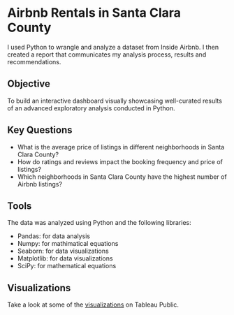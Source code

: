 # Airbnb Rentals in Santa Clara County
I used Python to wrangle and analyze a dataset from Inside Airbnb. I then created a report that communicates my analysis process, results and recommendations.

## Objective
To build an interactive dashboard visually showcasing well-curated results of an advanced exploratory analysis conducted in Python.

## Key Questions
-  What is the average price of listings in different neighborhoods in Santa Clara County?
- How do ratings and reviews impact the booking frequency and price of listings?
- Which neighborhoods in Santa Clara County have the highest number of Airbnb listings? 

## Tools
The data was analyzed using Python and the following libraries:

- Pandas: for data analysis
- Numpy: for mathimatical equations
- Seaborn: for data visualizations
- Matplotlib: for data visualizations
- SciPy: for mathematical equations

## Visualizations
Take a look at some of the [visualizations](https://public.tableau.com/app/profile/tara.ross/viz/SantaClaraWorkbook/Story1?publish=yes) on Tableau Public.
